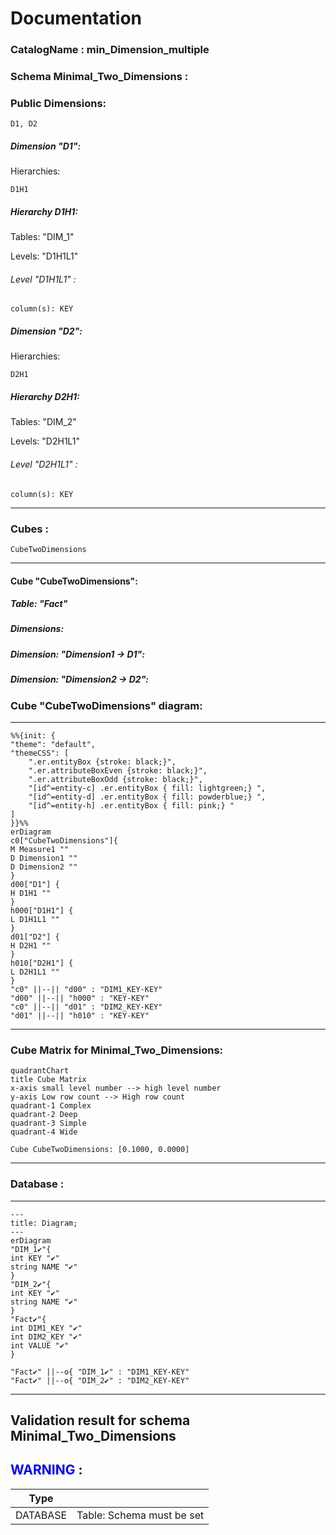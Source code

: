 # Documentation
### CatalogName : min_Dimension_multiple
### Schema Minimal_Two_Dimensions : 
### Public Dimensions:

    D1, D2

##### Dimension "D1":

Hierarchies:

    D1H1

##### Hierarchy D1H1:

Tables: "DIM_1"

Levels: "D1H1L1"

###### Level "D1H1L1" :

    column(s): KEY

##### Dimension "D2":

Hierarchies:

    D2H1

##### Hierarchy D2H1:

Tables: "DIM_2"

Levels: "D2H1L1"

###### Level "D2H1L1" :

    column(s): KEY

---
### Cubes :

    CubeTwoDimensions

---
#### Cube "CubeTwoDimensions":

    

##### Table: "Fact"

##### Dimensions:
##### Dimension: "Dimension1 -> D1":

##### Dimension: "Dimension2 -> D2":

### Cube "CubeTwoDimensions" diagram:

---

```mermaid
%%{init: {
"theme": "default",
"themeCSS": [
    ".er.entityBox {stroke: black;}",
    ".er.attributeBoxEven {stroke: black;}",
    ".er.attributeBoxOdd {stroke: black;}",
    "[id^=entity-c] .er.entityBox { fill: lightgreen;} ",
    "[id^=entity-d] .er.entityBox { fill: powderblue;} ",
    "[id^=entity-h] .er.entityBox { fill: pink;} "
]
}}%%
erDiagram
c0["CubeTwoDimensions"]{
M Measure1 ""
D Dimension1 ""
D Dimension2 ""
}
d00["D1"] {
H D1H1 ""
}
h000["D1H1"] {
L D1H1L1 ""
}
d01["D2"] {
H D2H1 ""
}
h010["D2H1"] {
L D2H1L1 ""
}
"c0" ||--|| "d00" : "DIM1_KEY-KEY"
"d00" ||--|| "h000" : "KEY-KEY"
"c0" ||--|| "d01" : "DIM2_KEY-KEY"
"d01" ||--|| "h010" : "KEY-KEY"
```
---
### Cube Matrix for Minimal_Two_Dimensions:
```mermaid
quadrantChart
title Cube Matrix
x-axis small level number --> high level number
y-axis Low row count --> High row count
quadrant-1 Complex
quadrant-2 Deep
quadrant-3 Simple
quadrant-4 Wide

Cube CubeTwoDimensions: [0.1000, 0.0000]
```
---
### Database :
---
```mermaid
---
title: Diagram;
---
erDiagram
"DIM_1✔"{
int KEY "✔"
string NAME "✔"
}
"DIM_2✔"{
int KEY "✔"
string NAME "✔"
}
"Fact✔"{
int DIM1_KEY "✔"
int DIM2_KEY "✔"
int VALUE "✔"
}

"Fact✔" ||--o{ "DIM_1✔" : "DIM1_KEY-KEY"
"Fact✔" ||--o{ "DIM_2✔" : "DIM2_KEY-KEY"
```
---
## Validation result for schema Minimal_Two_Dimensions
## <span style='color: blue;'>WARNING</span> : 
|Type|   |
|----|---|
|DATABASE|Table: Schema must be set|
